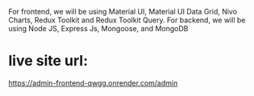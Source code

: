 For frontend, we will be using Material UI, Material UI Data Grid, Nivo Charts, Redux Toolkit and Redux Toolkit Query. For backend, we will be using Node JS, Express Js, Mongoose, and MongoDB

# live site url:

https://admin-frontend-qwgg.onrender.com/admin
